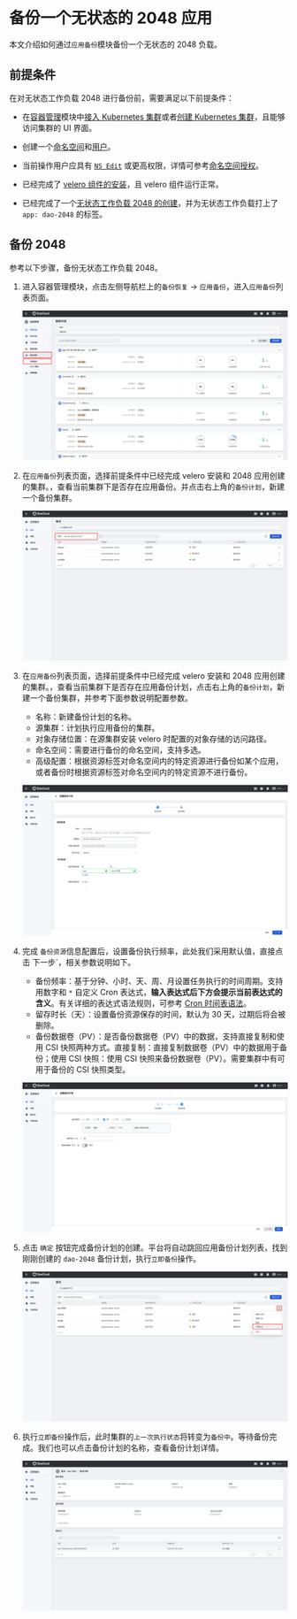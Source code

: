 # 备份一个无状态的 2048 应用

本文介绍如何通过`应用备份`模块备份一个无状态的 2048 负载。

## 前提条件

在对无状态工作负载 2048 进行备份前，需要满足以下前提条件：

- 在[容器管理](../../intro/what.md)模块中[接入 Kubernetes 集群](../clusters/integrate-cluster.md)或者[创建 Kubernetes 集群](../clusters/create-cluster.md)，且能够访问集群的 UI 界面。

- 创建一个[命名空间](../namespaces/createns.md)和[用户](../../../ghippo/user-guide/access-control/user.md)。

- 当前操作用户应具有 [`NS Edit`](../permissions/permission-brief.md#ns-edit) 或更高权限，详情可参考[命名空间授权](../namespaces/createns.md)。

- 已经完成了 [velero 组件的安装](install-velero.md)，且 velero 组件运行正常。

- 已经完成了一个[无状态工作负载 2048 的创建](../workloads/create-deployment.md)，并为无状态工作负载打上了 `app: dao-2048` 的标签。

## 备份 2048

参考以下步骤，备份无状态工作负载 2048。

1. 进入容器管理模块，点击左侧导航栏上的`备份恢复` -> `应用备份`，进入`应用备份`列表页面。

    ![集群列表](../../images/backupd20481.png)

2. 在`应用备份`列表页面，选择前提条件中已经完成 velero 安装和 2048 应用创建的集群。，查看当前集群下是否存在应用备份。并点击右上角的`备份计划`，新建一个备份集群。

    ![应用备份](../../images/backupd20482.png)

3. 在`应用备份`列表页面，选择前提条件中已经完成 velero 安装和 2048 应用创建的集群。，查看当前集群下是否存在应用备份计划，点击右上角的`备份计划`，新建一个备份集群，并参考下面参数说明配置参数。

    - 名称：新建备份计划的名称。
    - 源集群：计划执行应用备份的集群。
    - 对象存储位置：在源集群安装 velero 时配置的对象存储的访问路径。
    - 命名空间：需要进行备份的命名空间，支持多选。
    - 高级配置：根据资源标签对命名空间内的特定资源进行备份如某个应用，或者备份时根据资源标签对命名空间内的特定资源不进行备份。

    ![操作菜单](../../images/backupd20483.png)

4. 完成 `备份资源`信息配置后，设置备份执行频率，此处我们采用默认值，直接点击 下一步`，相关参数说明如下。

    - 备份频率：基于分钟、小时、天、周、月设置任务执行的时间周期。支持用数字和 `*` 自定义 Cron 表达式，**输入表达式后下方会提示当前表达式的含义**。有关详细的表达式语法规则，可参考 [Cron 时间表语法](https://kubernetes.io/zh-cn/docs/concepts/workloads/controllers/cron-jobs/#cron-schedule-syntax)。
    - 留存时长（天）：设置备份资源保存的时间，默认为 30 天，过期后将会被删除。
    - 备份数据卷（PV）：是否备份数据卷（PV）中的数据，支持直接复制和使用 CSI 快照两种方式。直接复制：直接复制数据卷（PV）中的数据用于备份；使用 CSI 快照：使用 CSI 快照来备份数据卷（PV）。需要集群中有可用于备份的 CSI 快照类型。

    ![操作菜单](../../images/backupd20484.png)

5. 点击 `确定` 按钮完成备份计划的创建。平台将自动跳回应用备份计划列表，找到刚刚创建的 `dao-2048` 备份计划，执行`立即备份`操作。

    ![操作菜单](../../images/backupd20485.png)

6. 执行`立即备份`操作后，此时集群的`上一次执行状态`将转变为`备份中`。等待备份完成。我们也可以点击备份计划的名称，查看备份计划详情。

    ![操作菜单](../../images/backupd20486.png)